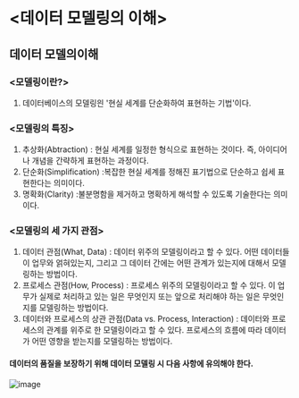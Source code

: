 # <데이터 모델링의 이해>

## 데이터 모델의이해
### <모델링이란?>
1) 데이터베이스의 모델링읜 '현실 세계를 단순화하여 표현하는 기법'이다.
### <모델링의 특징>
1) 추상화(Abtraction) : 현실 세계를 일정한 형식으로 표현하는 것이다. 즉, 아이디어나 개념을 간략하게 표현하는 과정이다.
2) 단순화(Simplification) :복잡한 현실 세계를 정해진 표기법으로 단순하고 쉽세 표현한다는 의미이다.
3) 명확화(Clarity) :불분명함을 제거하고 명확하게 해석할 수 있도록 기술한다는 의미이다.
### <모델링의 세 가지 관점>
1) 데이터 관점(What, Data) : 데이터 위주의 모델링이라고 할 수 있다. 어떤 데이터들이 업무와 얽혀있는지, 그리고 그 데이터 간에는 어떤 관계가 있는지에 대해서 모델링하는 방법이다.
2) 프로세스 관점(How, Process) : 프로세스 위주의 모델링이라고 할 수 있다. 이 업무가 실제로 처리하고 있는 일은 무엇인지 또는 앞으로 처리해야 하는 일은 무엇인지를 모델링하는 방법이다.
3) 데이터와 프로세스의 상관 관점(Data vs. Process, Interaction) : 데이터와 프로세스의 관계를 위주로 한 모델링이라고 할 수 있다. 프로세스의 흐름에 따라 데이터가 어떤 영향을 받는지를 모델링하는 방법이다.
#### 데이터의 품질을 보장하기 위해 데이터 모델링 시 다음 사항에 유의해야 한다.
![image](https://github.com/user-attachments/assets/a019af0c-b631-4f49-b78c-327571395bd1)

